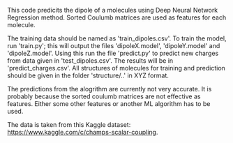 This code predicits the dipole of a molecules using Deep Neural Network Regression method. Sorted Coulumb matrices are used as features for each 
molecule.

The training data should be named as 'train_dipoles.csv'. To train the model, run 'train.py'; this will output the files 'dipoleX.model', 
'dipoleY.model' and 'dipoleZ.model'. Using this run the file 'predict.py' to predict new charges from data given in 'test_dipoles.csv'.
The results will be in 'predict_charges.csv'. All structures of molecules for training and prediction should be given in the folder 
'structure/..' in XYZ format.

The predictions from the alogrithm are currently not very accurate. It is probably because the sorted coulumb matrices are not effective as features. Either some other features or another ML algorithm has to be used.

The data is taken from this Kaggle dataset: https://www.kaggle.com/c/champs-scalar-coupling.
